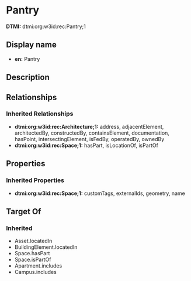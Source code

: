 # Pantry
**DTMI:** dtmi:org:w3id:rec:Pantry;1
## Display name
- **en:** Pantry
## Description
## Relationships
### Inherited Relationships
* **dtmi:org:w3id:rec:Architecture;1:** address, adjacentElement, architectedBy, constructedBy, containsElement, documentation, hasPoint, intersectingElement, isFedBy, operatedBy, ownedBy
* **dtmi:org:w3id:rec:Space;1:** hasPart, isLocationOf, isPartOf
## Properties
### Inherited Properties
* **dtmi:org:w3id:rec:Space;1:** customTags, externalIds, geometry, name
## Target Of
### Inherited
* Asset.locatedIn
* BuildingElement.locatedIn
* Space.hasPart
* Space.isPartOf
* Apartment.includes
* Campus.includes
